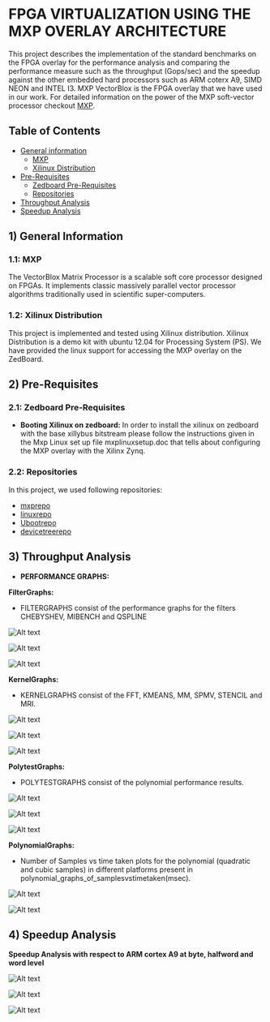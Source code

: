 # FPGA VIRTUALIZATION USING THE MXP OVERLAY ARCHITECTURE
This project describes the implementation of the standard benchmarks on the FPGA overlay for the performance analysis and comparing the performance measure such as the throughput (Gops/sec) and the speedup against the other embedded hard processors such as ARM coterx A9, SIMD NEON and INTEL I3. MXP VectorBlox is the FPGA overlay that we have used in our work. For detailed information on the power of the MXP soft-vector processor checkout   [MXP](http://vectorblox.com/).  

## Table of Contents
+ [General information](#info) 
    + [MXP](#info-mxp)
    + [Xilinux Distribution](#info-xilinux)
+ [Pre-Requisites](#prereq) 
    + [Zedboard Pre-Requisites](#prereq-zb)
	+ [Repositories](#repo)
+ [Throughput Analysis](#performanceanalysis) 
+ [Speedup Analysis](#speedupanalysis) 

## <a name="info"></a> 1) General Information
### <a name="info-opencl"></a> 1.1: MXP
The VectorBlox Matrix Processor is a scalable soft core processor designed on FPGAs. It implements classic massively parallel vector processor algorithms traditionally used in scientific super-computers.

### <a name="info-xilinux"></a> 1.2: Xilinux Distribution
This project is implemented and tested using Xilinux distribution. Xilinux Distribution is a demo kit with ubuntu 12.04 for Processing System (PS). We have provided the linux support for accessing the MXP overlay on the ZedBoard.    

## <a name="prereq"></a> 2) Pre-Requisites
### <a name="prereq-zb"></a> 2.1: Zedboard Pre-Requisites

* **Booting Xilinux on zedboard:**
In order to install the xilinux on zedboard with the base xillybus bitstream please follow the instructions given in the Mxp Linux set up file mxplinuxsetup.doc that tells about configuring the MXP overlay with the Xilinx Zynq. 
 

### <a name="repo"></a> 2.2: Repositories 
In this project, we used following repositories:

* [mxprepo](https://github.com/VectorBlox/mxp.git) 
* [linuxrepo](https://github.com/VectorBlox/linux-xlnx.git)
* [Ubootrepo](https://github.com/VectorBlox/u-boot-xlnx.git)
* [devicetreerepo](https://github.com/VectorBlox/device-tree-xlnx.git)


## <a name="performanceanalysis"></a> 3) Throughput Analysis

* **PERFORMANCE GRAPHS:**

**FilterGraphs:**
* FILTERGRAPHS consist of the performance graphs for the filters CHEBYSHEV, MIBENCH and QSPLINE

![Alt text](https://github.com/AdhikariSaurabh/mxpbenchmarks/blob/master/filtergraphs/filter_performance_byte.png?raw=true "Optional Title")

![Alt text](https://github.com/AdhikariSaurabh/mxpbenchmarks/blob/master/filtergraphs/filter_performance_halfword.png?raw=true "Optional Title")

![Alt text](https://github.com/AdhikariSaurabh/mxpbenchmarks/blob/master/filtergraphs/filter_performance_word.png?raw=true "Optional Title")


**KernelGraphs:**
* KERNELGRAPHS consist of the FFT, KMEANS, MM, SPMV, STENCIL and MRI. 

![Alt text](https://github.com/AdhikariSaurabh/mxpbenchmarks/blob/master/kernelgraphs/kernel_performance_byte.png?raw=true "Optional Title")

![Alt text](https://github.com/AdhikariSaurabh/mxpbenchmarks/blob/master/kernelgraphs/kernel_performance_halfword.png?raw=true "Optional Title")

![Alt text](https://github.com/AdhikariSaurabh/mxpbenchmarks/blob/master/kernelgraphs/kernel_performance_word.png?raw=true "Optional Title")


**PolytestGraphs:**
* POLYTESTGRAPHS consist of the polynomial performance results.

![Alt text](https://github.com/AdhikariSaurabh/mxpbenchmarks/blob/master/polytestgraphs/polytest_graph_byte.png?raw=true "Optional Title")

![Alt text](https://github.com/AdhikariSaurabh/mxpbenchmarks/blob/master/polytestgraphs/polytest_graph_halfword.png?raw=true "Optional Title")

![Alt text](https://github.com/AdhikariSaurabh/mxpbenchmarks/blob/master/polytestgraphs/polytest_graph_word.png?raw=true "Optional Title")


**PolynomialGraphs:**
* Number of Samples vs time taken plots for the polynomial (quadratic and cubic samples) in different platforms present in      polynomial_graphs_of_samplesvstimetaken(msec).

![Alt text](https://github.com/AdhikariSaurabh/mxpbenchmarks/blob/master/polynomial_graphsno_of_samples%20vs%20time%20taken(msec)/cubic_samples.png?raw=true "Optional Title")


![Alt text](https://github.com/AdhikariSaurabh/mxpbenchmarks/blob/master/polynomial_graphsno_of_samples%20vs%20time%20taken(msec)/quadratic_samples.png?raw=true "Optional Title")

## <a name="Speedup Analysis"></a> 4) Speedup Analysis
**Speedup Analysis with respect to ARM cortex A9 at byte, halfword and word level**

![Alt text](https://github.com/AdhikariSaurabh/mxpbenchmarks/blob/master/speedupbyte.png?raw=true "Byte(8-bits) Level Speedup")


![Alt text](https://github.com/AdhikariSaurabh/mxpbenchmarks/blob/master/speeduphalf.png?raw=true "Halfword(16-bits) Level Speedup")

![Alt text](https://github.com/AdhikariSaurabh/mxpbenchmarks/blob/master/speedupword.png?raw=true "Word(32-bits) Level Speedup")
 




